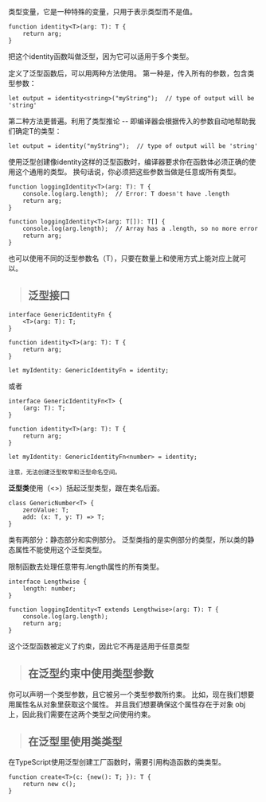 类型变量，它是一种特殊的变量，只用于表示类型而不是值。

    function identity<T>(arg: T): T {
        return arg;
    }

把这个identity函数叫做泛型，因为它可以适用于多个类型。

定义了泛型函数后，可以用两种方法使用。 第一种是，传入所有的参数，包含类型参数：

    let output = identity<string>("myString");  // type of output will be 'string'

第二种方法更普遍。利用了类型推论 -- 即编译器会根据传入的参数自动地帮助我们确定T的类型：

    let output = identity("myString");  // type of output will be 'string'

使用泛型创建像identity这样的泛型函数时，编译器要求你在函数体必须正确的使用这个通用的类型。 换句话说，你必须把这些参数当做是任意或所有类型。

    function loggingIdentity<T>(arg: T): T {
        console.log(arg.length);  // Error: T doesn't have .length
        return arg;
    }

    function loggingIdentity<T>(arg: T[]): T[] {
        console.log(arg.length);  // Array has a .length, so no more error
        return arg;
    }

也可以使用不同的泛型参数名（T），只要在数量上和使用方式上能对应上就可以。

> ## 泛型接口

    interface GenericIdentityFn {
        <T>(arg: T): T;
    }

    function identity<T>(arg: T): T {
        return arg;
    }

    let myIdentity: GenericIdentityFn = identity;

或者

    interface GenericIdentityFn<T> {
        (arg: T): T;
    }

    function identity<T>(arg: T): T {
        return arg;
    }

    let myIdentity: GenericIdentityFn<number> = identity;

 `注意，无法创建泛型枚举和泛型命名空间。`

**泛型类**使用（<>）括起泛型类型，跟在类名后面。

    class GenericNumber<T> {
        zeroValue: T;
        add: (x: T, y: T) => T;
    }

类有两部分：静态部分和实例部分。 泛型类指的是实例部分的类型，所以类的静态属性不能使用这个泛型类型。

限制函数去处理任意带有.length属性的所有类型。

    interface Lengthwise {
        length: number;
    }

    function loggingIdentity<T extends Lengthwise>(arg: T): T {
        console.log(arg.length);
        return arg;
    }

这个泛型函数被定义了约束，因此它不再是适用于任意类型

> ## 在泛型约束中使用类型参数

你可以声明一个类型参数，且它被另一个类型参数所约束。 比如，现在我们想要用属性名从对象里获取这个属性。 并且我们想要确保这个属性存在于对象 obj上，因此我们需要在这两个类型之间使用约束。

> ## 在泛型里使用**类类型**

在TypeScript使用泛型创建工厂函数时，需要引用构造函数的类类型。

    function create<T>(c: {new(): T; }): T {
        return new c();
    }


